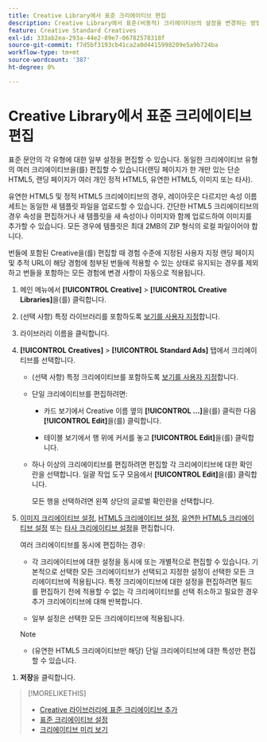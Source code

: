 ```yaml
---
title: Creative Library에서 표준 크리에이티브 편집
description: Creative Library에서 표준(비동적) 크리에이티브의 설정을 변경하는 방법을 알아봅니다.
feature: Creative Standard Creatives
exl-id: 333ab2ea-293a-44e2-89e7-06782578318f
source-git-commit: f7d5bf3193cb41ca2a0d4415998209e5a9b724ba
workflow-type: tm+mt
source-wordcount: '387'
ht-degree: 0%

---
```


# Creative Library에서 표준 크리에이티브 편집

표준 문안의 각 유형에 대한 일부 설정을 편집할 수 있습니다. 동일한 크리에이티브 유형의 여러 크리에이티브<!-- or creative variations -->을(를) 편집할 수 있습니다(랜딩 페이지가 한 개만 있는 단순 HTML5, 랜딩 페이지가 여러 개인 정적 HTML5, 유연한 HTML5, 이미지 또는 타사<!-- , or dynamic -->).

유연한 HTML5 및 정적 HTML5 크리에이티브의 경우, 레이아웃은 다르지만 속성 이름 세트는 동일한 새 템플릿 파일을 업로드할 수 있습니다. 간단한 HTML5 크리에이티브의 경우 속성을 편집하거나 새 템플릿을 새 속성이나 이미지와 함께 업로드하여 이미지를 추가할 수 있습니다. 모든 경우에 템플릿은 최대 2MB의 ZIP 형식의 로컬 파일이어야 합니다.

번들에 포함된 Creative<!-- or creative variation -->을(를) 편집할 때 경험 수준에 지정된 사용자 지정 랜딩 페이지 및 추적 URL이 해당 경험에 첨부된 번들에 적용할 수 있는 상태로 유지되는 경우를 제외하고 번들을 포함하는 모든 경험에 변경 사항이 자동으로 적용됩니다.

1. 메인 메뉴에서 **[!UICONTROL Creative]** > **[!UICONTROL Creative Libraries]**&#x200B;을(를) 클릭합니다.

1. (선택 사항) 특정 라이브러리를 포함하도록 [보기를 사용자 지정](/help/creative/introduction/customize-data-views.md)합니다.

1. 라이브러리 이름을 클릭합니다.

1. **[!UICONTROL Creatives]** > **[!UICONTROL Standard Ads]** 탭에서 크리에이티브를 선택합니다.

   * (선택 사항) 특정 크리에이티브를 포함하도록 [보기를 사용자 지정](/help/creative/introduction/customize-data-views.md)합니다.

   * 단일 크리에이티브를 편집하려면:

      * 카드 보기에서 Creative 이름 옆의 **[!UICONTROL ...]**&#x200B;을(를) 클릭한 다음 **[!UICONTROL Edit]**&#x200B;을(를) 클릭합니다.

      * 테이블 보기에서 행 위에 커서를 놓고 **[!UICONTROL Edit]**&#x200B;을(를) 클릭합니다.

   * 하나 이상의 크리에이티브를 편집하려면 편집할 각 크리에이티브에 대한 확인란을 선택합니다. 일괄 작업 도구 모음에서 **[!UICONTROL Edit]**&#x200B;을(를) 클릭합니다.

     모든 행을 선택하려면 왼쪽 상단의 글로벌 확인란을 선택합니다.

1. [이미지 크리에이티브 설정](/help/creative/creative-libraries/creative-settings-standard.md#creative-settings-image), [HTML5 크리에이티브 설정](/help/creative/creative-libraries/creative-settings-standard.md#creative-settings-html5), [유연한 HTML5 크리에이티브 설정](/help/creative/creative-libraries/creative-settings-standard.md#creative-settings-flexible-html5) 또는 [타사 크리에이티브 설정](/help/creative/creative-libraries/creative-settings-standard.md#creative-settings-third-party)을 편집합니다. <!-- , or [dynamic creative settings](/help/creative/creative-libraries/creative-settings-dynamic.md) -->

   여러 크리에이티브를 동시에 편집하는 경우:

   * 각 크리에이티브에 대한 설정을 동시에 또는 개별적으로 편집할 수 있습니다. 기본적으로 선택한 모든 크리에이티브가 선택되고 지정한 설정이 선택한 모든 크리에이티브에 적용됩니다. 특정 크리에이티브에 대한 설정을 편집하려면 필드를 편집하기 전에 적용할 수 없는 각 크리에이티브를 선택 취소하고 필요한 경우 추가 크리에이티브에 대해 반복합니다.

   * 일부 설정은 선택한 모든 크리에이티브에 적용됩니다.

   >[!NOTE]
   >
   >* (유연한 HTML5 크리에이티브만 해당) 단일 크리에이티브에 대한 특성만 편집할 수 있습니다.<!-- May never be implemented: Also, when you update the template for a parent creative with child variations, the variations are updated with any changes to the template layout, but the attribute values for the variation aren't changed. -->

<!-- Not there as of 1/16/25. If we do add it, verify the applicable ad types:   
1. (Flexible HTML5 [or third-party should be possible, but not so] creatives; optional) Once you've made your changes, click ![]() to preview the new creative. 
-->

1. **저장**&#x200B;을 클릭합니다.

<!-- Not there as of 1/16/25. If we do add it, add back in:
1. (Flexible HTML5 or third-party creatives; optional) Regenerate the thumbnail within the table view or cards view if the change isn't visible immediately.
-->

>[!MORELIKETHIS]
>
>* [Creative 라이브러리에 표준 크리에이티브 추가](creative-add-standard.md)
>* [표준 크리에이티브 설정](/help/creative/creative-libraries/creative-settings-standard.md)
>* [크리에이티브 미리 보기](/help/creative/creative-libraries/creative-preview.md)
